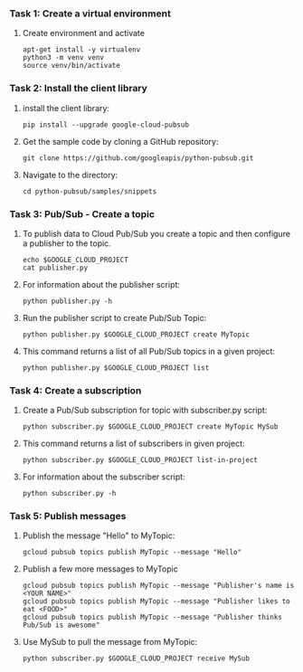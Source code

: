 ### Task 1: Create a virtual environment
1. Create environment and activate
	```
	apt-get install -y virtualenv
	python3 -m venv venv
	source venv/bin/activate
	```

### Task 2: Install the client library
1. install the client library:
	```
	pip install --upgrade google-cloud-pubsub
	```
2. Get the sample code by cloning a GitHub repository:
	```
	git clone https://github.com/googleapis/python-pubsub.git
	```
3. Navigate to the directory:
	```
	cd python-pubsub/samples/snippets
	```

### Task 3: Pub/Sub - Create a topic
1. To publish data to Cloud Pub/Sub you create a topic and then configure a publisher to the topic.
	```
	echo $GOOGLE_CLOUD_PROJECT
	cat publisher.py
	```
2. For information about the publisher script:
	```
	python publisher.py -h
	```
3. Run the publisher script to create Pub/Sub Topic:
	```
	python publisher.py $GOOGLE_CLOUD_PROJECT create MyTopic
	```
4. This command returns a list of all Pub/Sub topics in a given project:
	```
	python publisher.py $GOOGLE_CLOUD_PROJECT list
	```

### Task 4: Create a subscription
1. Create a Pub/Sub subscription for topic with subscriber.py script:
	```
	python subscriber.py $GOOGLE_CLOUD_PROJECT create MyTopic MySub
	```
2. This command returns a list of subscribers in given project:
	```
	python subscriber.py $GOOGLE_CLOUD_PROJECT list-in-project
	```
3. For information about the subscriber script:
	```
	python subscriber.py -h
	```

### Task 5: Publish messages
1. Publish the message "Hello" to MyTopic:
	```
	gcloud pubsub topics publish MyTopic --message "Hello"
	```
2. Publish a few more messages to MyTopic
	```
	gcloud pubsub topics publish MyTopic --message "Publisher's name is <YOUR NAME>"
	gcloud pubsub topics publish MyTopic --message "Publisher likes to eat <FOOD>"
	gcloud pubsub topics publish MyTopic --message "Publisher thinks Pub/Sub is awesome"
	```
3. Use MySub to pull the message from MyTopic:
	```
	python subscriber.py $GOOGLE_CLOUD_PROJECT receive MySub
	```

